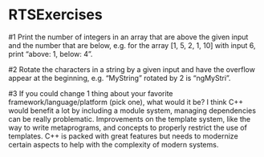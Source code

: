 # RTSExercises

#1 Print the number of integers in an array that are above the given input and the number that are below, e.g. for the array [1, 5, 2, 1, 10] with input 6, print “above: 1, below: 4”.

#2 Rotate the characters in a string by a given input and have the overflow appear at the beginning, e.g. “MyString” rotated by 2 is “ngMyStri”.

#3 If you could change 1 thing about your favorite framework/language/platform (pick one), what would it be?
I think C++ would benefit a lot by including a module system, managing dependencies can be really problematic. Improvements on the template system, like the way to write metaprograms, and concepts to properly restrict the use of templates. C++ is packed with great features but needs to modernize certain aspects to help with the complexity of modern systems.